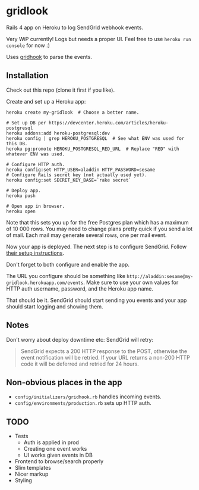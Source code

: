 # gridlook

Rails 4 app on Heroku to log SendGrid webhook events.

Very WiP currently! Logs but needs a proper UI. Feel free to use `heroku run console` for now :)

Uses [gridhook](https://github.com/injekt/gridhook) to parse the events.

## Installation

Check out this repo (clone it first if you like).

Create and set up a Heroku app:

```
heroku create my-gridlook  # Choose a better name.

# Set up DB per https://devcenter.heroku.com/articles/heroku-postgresql
heroku addons:add heroku-postgresql:dev
heroku config | grep HEROKU_POSTGRESQL  # See what ENV was used for this DB.
heroku pg:promote HEROKU_POSTGRESQL_RED_URL  # Replace "RED" with whatever ENV was used.

# Configure HTTP auth.
heroku config:set HTTP_USER=aladdin HTTP_PASSWORD=sesame
# Configure Rails secret key (not actually used yet).
heroku config:set SECRET_KEY_BASE=`rake secret`

# Deploy app.
heroku push

# Open app in browser.
heroku open
```

Note that this sets you up for the free Postgres plan which has a maximum of 10 000 rows. You may need to change plans pretty quick if you send a lot of mail. Each mail may generate several rows, one per mail event.

Now your app is deployed. The next step is to configure SendGrid. Follow [their setup instructions](http://sendgrid.com/docs/API_Reference/Webhooks/event.html).

Don't forget to both configure and enable the app.

The URL you configure should be something like `http://aladdin:sesame@my-gridlook.herokuapp.com/events`. Make sure to use your own values for HTTP auth username, password, and the Heroku app name.

That should be it. SendGrid should start sending you events and your app should start logging and showing them.

## Notes

Don't worry about deploy downtime etc: SendGrid will retry:

> SendGrid expects a 200 HTTP response to the POST, otherwise the event notification will be retried.
> If your URL returns a non-200 HTTP code it will be deferred and retried for 24 hours.

## Non-obvious places in the app
* `config/initializers/gridhook.rb` handles incoming events.
* `config/environments/production.rb` sets up HTTP auth.

## TODO
* Tests
  * Auth is applied in prod
  * Creating one event works
  * UI works given events in DB
* Frontend to browse/search properly
* Slim templates
* Nicer markup
* Styling

